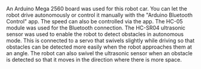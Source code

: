 An Arduino Mega 2560 board was used for this robot car.
You can let the robot drive autonomously or control it manually with the "Arduino Bluetooth Control" app.
The speed can also be controlled via the app. The HC-05 module was used for the Bluetooth connection.
The HC-SR04 ultrasonic sensor was used to enable the robot to detect obstacles in autonomous mode.
This is connected to a servo that swivels slightly while driving so that obstacles can be detected more easily when the robot approaches them at an angle.
The robot can also swivel the ultrasonic sensor when an obstacle is detected so that it moves in the direction where there is more space.
